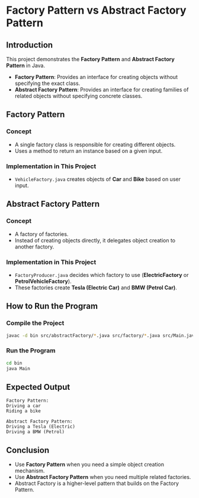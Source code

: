 # Factory Pattern vs Abstract Factory Pattern

## Introduction
This project demonstrates the **Factory Pattern** and **Abstract Factory Pattern** in Java.

- **Factory Pattern**: Provides an interface for creating objects without specifying the exact class.
- **Abstract Factory Pattern**: Provides an interface for creating families of related objects without specifying concrete classes.

## Factory Pattern
### Concept
- A single factory class is responsible for creating different objects.
- Uses a method to return an instance based on a given input.

### Implementation in This Project
- `VehicleFactory.java` creates objects of **Car** and **Bike** based on user input.

## Abstract Factory Pattern
### Concept
- A factory of factories.
- Instead of creating objects directly, it delegates object creation to another factory.

### Implementation in This Project
- `FactoryProducer.java` decides which factory to use (**ElectricFactory** or **PetrolVehicleFactory**).
- These factories create **Tesla (Electric Car)** and **BMW (Petrol Car)**.

## How to Run the Program
### Compile the Project
```sh
javac -d bin src/abstractFactory/*.java src/factory/*.java src/Main.java
```

### Run the Program
```sh
cd bin
java Main
```

## Expected Output
```
Factory Pattern:
Driving a car
Riding a bike

Abstract Factory Pattern:
Driving a Tesla (Electric)
Driving a BMW (Petrol)
```

## Conclusion
- Use **Factory Pattern** when you need a simple object creation mechanism.
- Use **Abstract Factory Pattern** when you need multiple related factories.
- Abstract Factory is a higher-level pattern that builds on the Factory Pattern.


